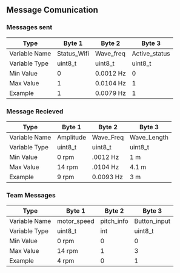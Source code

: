 ## Message Comunication



### Messages sent

Type          | Byte 1        | Byte 2        | Byte 3         
--------------|---------------|---------------|---------------
Variable Name | Status_Wifi   | Wave_freq     | Active_status
Variable Type | uint8_t       | uint8_t       | uint8_t           
Min Value     | 0             | 0.0012 Hz     | 0            
Max Value     | 1             | 0.0104 Hz     | 1            
Example       | 1             | 0.0079 Hz     | 1            



### Message Recieved

Type          | Byte 1        | Byte 2        | Byte 3         
--------------|---------------|---------------|---------------
Variable Name | Amplitude     | Wave_Freq     | Wave_Length
Variable Type | uint8_t       | uint8_t       | uint8_t           
Min Value     | 0 rpm         | .0012 Hz      | 1 m            
Max Value     | 14 rpm        | .0104 Hz      | 4.1 m            
Example       | 9 rpm         | 0.0093 Hz     | 3 m            


### Team Messages 

Type          | Byte 1        | Byte 2        | Byte 3         
--------------|---------------|---------------|---------------
Variable Name | motor_speed   | pitch_info    | Button_input
Variable Type | uint8_t       | int           | uint8_t           
Min Value     | 0 rpm         | 0             | 0            
Max Value     | 14 rpm        | 1             | 3            
Example       | 4 rpm         | 0             | 1            
